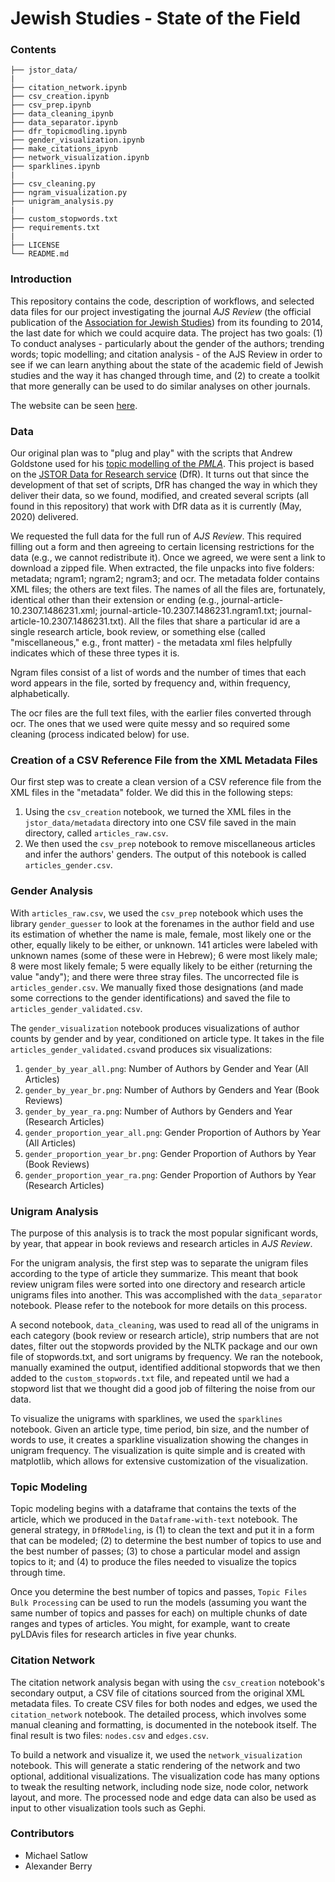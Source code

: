 # Jewish Studies -  State of the Field

### Contents
```
├── jstor_data/
|
├── citation_network.ipynb
├── csv_creation.ipynb
├── csv_prep.ipynb
├── data_cleaning_ipynb
├── data_separator.ipynb
├── dfr_topicmodling.ipynb
├── gender_visualization.ipynb
├── make_citations_ipynb
├── network_visualization.ipynb
├── sparklines.ipynb
|
├── csv_cleaning.py
├── ngram_visualization.py
├── unigram_analysis.py
|
├── custom_stopwords.txt
├── requirements.txt
|
├── LICENSE
└── README.md
```

### **Introduction**

This repository contains the code, description of workflows, and selected data files for our project investigating the journal <i>AJS Review</i> (the official publication of the [Association for Jewish Studies](https://www.associationforjewishstudies.org/)) from its founding to 2014, the last date for which we could acquire data.  The project has two goals: (1) To conduct analyses - particularly about the gender of the authors; trending words; topic modelling; and citation analysis - of the AJS Review in order to see if we can learn anything about the state of the academic field of Jewish studies and the way it has changed through time, and (2) to create a toolkit that more generally can be used to do similar analyses on other journals.

The website can be seen [here](http://www.jewishstudies.digitalscholarship.brown.edu/).

### Data

Our original plan was to "plug and play" with the scripts that Andrew Goldstone used for his [topic modelling of the *PMLA*](https://agoldst.github.io/dfr-browser/demo/).  This project is based on the [JSTOR Data for Research service](https://www.jstor.org/dfr/) (DfR).  It turns out that since the development of that set of scripts, DfR has changed the way in which they deliver their data, so we found, modified, and created several scripts (all found in this repository) that work with DfR data as it is currently (May, 2020) delivered.

We requested the full data for the full run of *AJS Review*.  This required filling out a form and then agreeing to certain licensing restrictions for the data (e.g., we cannot redistribute it).  Once we agreed, we were sent a link to download a zipped file.  When extracted, the file unpacks into five folders: metadata; ngram1; ngram2; ngram3; and ocr.  The metadata folder contains XML files; the others are text files.  The names of all the files are, fortunately, identical other than their extension or ending (e.g., journal-article-10.2307.1486231.xml; journal-article-10.2307.1486231.ngram1.txt; journal-article-10.2307.1486231.txt).  All the files that share a particular id are a single research article, book review, or something else (called "miscellaneous," e.g., front matter) - the metadata xml files helpfully indicates which of these three types it is.  

Ngram files consist of a list of words and the number of times that each word appears in the file, sorted by frequency and, within frequency, alphabetically.

The ocr files are the full text files, with the earlier files converted through ocr.  The ones that we used were quite messy and so required some cleaning (process indicated below) for use.

### Creation of a CSV Reference File from the XML Metadata Files

Our first step was to create a clean version of a CSV reference file from the XML files in the "metadata" folder.  We did this in the following steps:

1. Using the `csv_creation` notebook, we turned the XML files in the `jstor_data/metadata` directory into one CSV file saved in the main directory, called `articles_raw.csv`.
2.  We then used the `csv_prep` notebook to remove miscellaneous articles and infer the authors' genders. The output of this notebook is called `articles_gender.csv`.

### Gender Analysis

With `articles_raw.csv`, we used the `csv_prep` notebook which uses the library `gender_guesser` to look at the forenames in the author field and use its estimation of whether the name is male, female, most likely one or the other, equally likely to be either, or unknown.  141 articles were labeled with unknown names (some of these were in Hebrew); 6 were most likely male; 8 were most likely female; 5 were equally likely to be either (returning the value "andy"); and there were three stray files.  The uncorrected file is  `articles_gender.csv`.  We manually fixed those designations (and made some corrections to the gender identifications) and saved the file to `articles_gender_validated.csv`.

The `gender_visualization` notebook produces visualizations of author counts by gender and by year, conditioned on article type.  It takes in the file `articles_gender_validated.csv`and produces six visualizations:

1. `gender_by_year_all.png`: Number of Authors by Gender and Year (All Articles)
2. `gender_by_year_br.png`:  Number of Authors by Genders and Year (Book Reviews)
3. `gender_by_year_ra.png`: Number of Authors by Genders and Year (Research Articles)
4. `gender_proportion_year_all.png`: Gender Proportion of Authors by Year (All Articles)
5. `gender_proportion_year_br.png`: Gender Proportion of Authors by Year (Book Reviews)
6. `gender_proportion_year_ra.png`: Gender Proportion of Authors by Year (Research Articles)

### Unigram Analysis

The purpose of this analysis is to track the most popular significant words, by year, that appear in book reviews and research articles in *AJS Review*.  

For the unigram analysis, the first step was to separate the unigram files according to the type of article they summarize. This meant that book review unigram files were sorted into one directory and research article unigrams files into another. This was accomplished with the `data_separator` notebook. Please refer to the notebook for more details on this process.

A second notebook, `data_cleaning`, was used to read all of the unigrams in each category (book review or research article), strip numbers that are not dates, filter out the stopwords provided by the NLTK package and our own file of stopwords.txt, and sort unigrams by frequency.  We ran the notebook, manually examined the output, identified additional stopwords that we then added to the `custom_stopwords.txt` file, and repeated until we had a stopword list that we thought did a good job of filtering the noise from our data.

To visualize the unigrams with sparklines, we used the `sparklines` notebook. Given an article type, time period, bin size, and the number of words to use, it creates a sparkline visualization showing the changes in unigram frequency. The visualization is quite simple and is created with matplotlib, which allows for extensive customization of the visualization.

### Topic Modeling

Topic modeling begins with a dataframe that contains the texts of the article, which we produced in the `Dataframe-with-text` notebook.  The general strategy, in `DfRModeling`, is (1) to clean the text and put it in a form that can be modeled; (2) to determine the best number of topics to use and the best number of passes; (3) to chose a particular model and assign topics to it; and (4) to produce the files needed to visualize the topics through time.

Once you determine the best number of topics and passes, `Topic Files Bulk Processing` can be used to run the models (assuming you want the same number of topics and passes for each) on multiple chunks of date ranges and types of articles.  You might, for example, want to create pyLDAvis files for research articles in five year chunks.



### Citation Network

The citation network analysis began with using the `csv_creation` notebook's secondary output, a CSV file of citations sourced from the original XML metadata files. To create CSV files for both nodes and edges, we used the `citation_network` notebook. The detailed process, which involves some manual cleaning and formatting, is documented in the notebook itself. The final result is two files: `nodes.csv` and `edges.csv`.

To build a network and visualize it, we used the `network_visualization` notebook. This will generate a static rendering of the network and two optional, additional visualizations. The visualization code has many options to tweak the resulting network, including node size, node color, network layout, and more. The processed node and edge data can also be used as input to other visualization tools such as Gephi.

### Contributors
* Michael Satlow
* Alexander Berry
